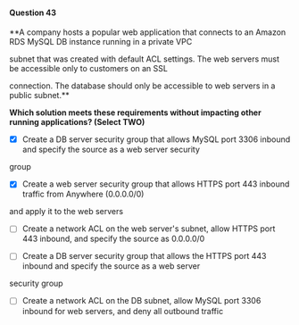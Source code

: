 #### Question  43


**A company hosts a popular web application that connects to an Amazon RDS MySQL DB instance running in a private VPC

subnet that was created with default ACL settings. The web servers must be accessible only to customers on an SSL

connection. The database should only be accessible to web servers in a public subnet.**


**Which solution meets these requirements without impacting other running applications? (Select TWO)**


- [x] Create a DB server security group that allows MySQL port 3306 inbound and specify the source as a web server security

group


- [x] Create a web server security group that allows HTTPS port 443 inbound traffic from Anywhere (0.0.0.0/0)

and apply it to the web servers


- [ ] Create a network ACL on the web server's subnet, allow HTTPS port 443 inbound, and specify the source as 0.0.0.0/0


- [ ] Create a DB server security group that allows the HTTPS port 443 inbound and specify the source as a web server

security group


- [ ] Create a network ACL on the DB subnet, allow MySQL port 3306 inbound for web servers, and deny all outbound traffic

